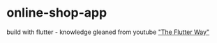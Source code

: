 # online-shop-app


build with flutter - knowledge gleaned from youtube ["The Flutter Way"](https://www.youtube.com/watch?v=XBKzpTz65Io) 
